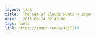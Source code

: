 ```yaml
---
layout: link
title:  The Sea of Clouds Hunts @ Imgur
date:   2015-08-24 02:49:00
tags: hunts
link: https://imgur.com/a/4UjIl#0
---
```

